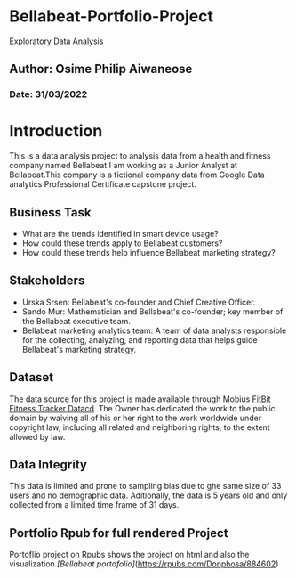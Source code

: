 # Bellabeat-Portfolio-Project
Exploratory Data Analysis

## Author: Osime Philip Aiwaneose
### Date: 31/03/2022

# Introduction
This is a data analysis project to analysis data from a health and fitness company named Bellabeat.I am working as a Junior Analyst at Bellabeat.This company is a fictional company data from Google Data analytics Professional Certificate capstone project.

## Business Task
*    What are the trends identified in smart device usage?
*    How could these trends apply to Bellabeat customers?
*    How could these trends help influence Bellabeat marketing strategy?


## Stakeholders
+ Urska Srsen: Bellabeat's co-founder and Chief Creative Officer.
+ Sando Mur: Mathematician and Bellabeat's co-founder; key member of the Bellabeat executive team.
+ Bellabeat marketing analytics team: A team of data analysts responsible for the collecting, analyzing, and reporting data that helps guide Bellabeat's marketing strategy.

## Dataset 
The data source for this project is made available through Mobius [FitBit Fitness Tracker Datacd](https://www.kaggle.com/datasets/arashnic/fitbit). The Owner has dedicated the work to the public domain by waiving all of his or her right to the work worldwide under copyright law, including all related and neighboring rights, to the extent allowed by law.

## Data Integrity
This data is limited and prone to sampling bias due to ghe same size of 33 users and no demographic data. Aditionally, the data is 5 years old and only collected from a limited time frame of 31 days.

## Portfolio Rpub for full rendered Project
Portoflio project on Rpubs shows the project on html and also the visualization.*[Bellabeat portofolio]*(https://rpubs.com/Donphosa/884602)

